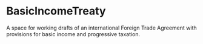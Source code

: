 # BasicIncomeTreaty
A space for working drafts of an international Foreign Trade Agreement with provisions for basic income and progressive taxation.
